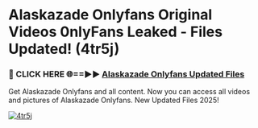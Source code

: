 # Alaskazade Onlyfans Original Videos 0nlyFans Leaked - Files Updated! (4tr5j)

<h3>🔴 CLICK HERE 🌐==►► <a href="https://tinyurl.com/ehrbuxhb" rel="nofollow">Alaskazade Onlyfans Updated Files</a></h3>

Get Alaskazade Onlyfans and all content. Now you can access all videos and pictures of Alaskazade Onlyfans. New Updated Files 2025!

[![4tr5j](https://i.imgur.com/lVYEuWS.gif)](https://tinyurl.com/ehrbuxhb)
